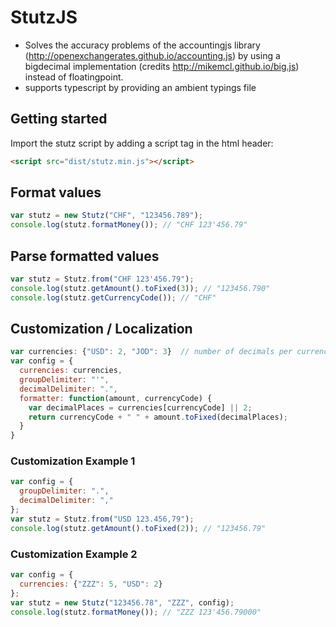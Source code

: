 # StutzJS
* Solves the accuracy problems of the accountingjs library (http://openexchangerates.github.io/accounting.js) by using a bigdecimal implementation (credits http://mikemcl.github.io/big.js) instead of floatingpoint.
* supports typescript by providing an ambient typings file

## Getting started
Import the stutz script by adding a script tag in the html header:
```html
<script src="dist/stutz.min.js"></script>
```

## Format values
```js
var stutz = new Stutz("CHF", "123456.789");
console.log(stutz.formatMoney()); // "CHF 123'456.79" 
```

## Parse formatted values
```js
var stutz = Stutz.from("CHF 123'456.79");
console.log(stutz.getAmount().toFixed(3)); // "123456.790" 
console.log(stutz.getCurrencyCode()); // "CHF" 
```

## Customization / Localization
```js
var currencies: {"USD": 2, "JOD": 3}  // number of decimals per currency 
var config = {
  currencies: currencies,
  groupDelimiter: "'",
  decimalDelimiter: ".",
  formatter: function(amount, currencyCode) {
    var decimalPlaces = currencies[currencyCode] || 2;
    return currencyCode + " " + amount.toFixed(decimalPlaces);
  }
}
```
### Customization Example 1  
```js
var config = {     
  groupDelimiter: ".",
  decimalDelimiter: ","
};
var stutz = Stutz.from("USD 123.456,79");
console.log(stutz.getAmount().toFixed(2)); // "123456.79" 
```

### Customization Example 2  
```js
var config = {     
  currencies: {"ZZZ": 5, "USD": 2}
};
var stutz = new Stutz("123456.78", "ZZZ", config);
console.log(stutz.formatMoney()); // "ZZZ 123'456.79000"    
```
